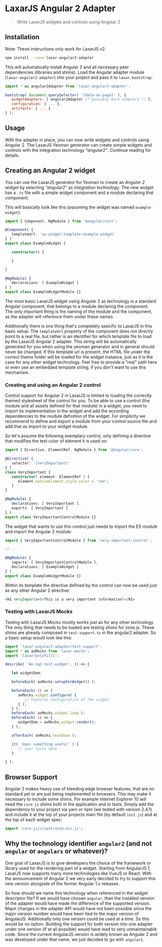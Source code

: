 # LaxarJS Angular 2 Adapter

> Write LaxarJS widgets and controls using Angular 2


## Installation

Note: These instructions only work for LaxarJS v2.


```sh
npm install --save laxar-angular2-adapter
```

This will automatically install Angular 2 and all necessary peer dependencies (libraries and shims).
Load the Angular adapter module (`laxar-angular2-adapter`) into your project and pass it to `laxar.bootstrap`:

```js
import * as angular2Adapter from 'laxar-angular2-adapter';

bootstrap( document.querySelector( '[data-ax-page]' ), {
   widgetAdapters: [ angular2Adapter /* possibly more adapters */ ],
   configuration: { ... },
   artifacts: { ... }
} );
```

## Usage

With the adapter in place, you can now write widgets and controls using Angular 2.
The LaxarJS Yeoman generator can create simple widgets and controls with the integration technology _"angular2"_.
Continue reading for details.

## Creating an Angular 2 widget

You can use the LaxarJS generator for Yeoman to create an _Angular 2_ widget by selecting _"angular2"_ as _integration technology_.
The new widget has a `.ts` file with a simple widget component and a module declaring that component.

This will basically look like this (assuming the widget was named `example-widget`):
```typescript
import { Component, NgModule } from '@angular/core';

@Component( {
   templateUrl: 'ax-widget:template:example-widget'
} )
export class ExampleWidget {

   constructor() {

   }

}

@NgModule( {
   declarations: [ ExampleWidget ]
} )
export class ExampleWidgetModule {}
```

The most basic LaxarJS widget using Angular 2 as technology is a standard Angular component, that belongs to a module declaring the component.
The only important thing is the naming of the module and the component, as the adapter will reference them under these names.

Additionally there is one thing that's completely specific to LaxarJS in this basic setup:
The `templateUrl` property of the component does not directly point to a real file, but rather is an identifier for which template file to load by the LaxarJS Angular 2 adapter.
This string will be automatically generated for you when using the yeoman generator and in general should never be changed.
If this template url is present, the HTML file under the correct theme folder will be loaded for the widget instance, just as it is the case for any other widget technology.
Feel free to provide a "real" path here or even use an embedded template string, if you don't want to use this mechanism.


### Creating and using an Angular 2 control

Control support for Angular 2 in LaxarJS is limited to loading the correctly themed stylesheet of the control for you.
To be able to use a control (the module and all assets defined for that module) in a widget, you need to import its implementation in the widget and add the according dependencies to the module definition of the widget.
For simplicity we recommend to define and export a module from your control source file and add that as import to your widget module.

So let's assume the following exemplary control, only defining a directive that modifies the text color of element it is used on:
```typescript
import { Directive, ElementRef, NgModule } from '@angular/core';

@Directive( {
   selector: '[veryImportant]'
} )
class VeryImportant {
   constructor( element: ElementRef ) {
      element.nativeElement.style.color = 'red';
   }
}

@NgModule( {
   declarations: [ VeryImportant ],
   exports: [ VeryImportant ]
} )
export class VeryImportantControlModule {}
```

The widget that wants to use this control just needs to import the ES module and import the Angular 2 module:
```typescript
import { VeryImportantControlModule } from 'very-important-control';

// ...

@NgModule( {
   imports: [ VeryImportantControlModule ],
   declarations: [ ExampleWidget ]
} )
export class ExampleWidgetModule {}
```

Within its template the directive defined by the control can now be used just as any other Angular 2 directive:
```html
<h1 veryImportant>This is a very important information!</h1>
```


### Testing with LaxarJS Mocks

Testing with LaxarJS Mocks mostly works just as for any other technology.
The only thing that needs to be loaded are testing shims for zone.js.
These shims are already composed in `test-support.ts` in the angular2 adapter.
So a basic setup would look like this:

```js
import 'laxar-angular2-adapter/test-support';
import * as axMocks from 'laxar-mocks';
import 'laxar/polyfills';

describe( 'An ng2-test-widget', () => {

   let widgetDom;

   beforeEach( axMocks.setupForWidget() );

   beforeEach( () => {
      axMocks.widget.configure( {
         // Features configuration of the widget
      } );
   } );
   beforeEach( axMocks.widget.load );
   beforeEach( () => {
      widgetDom = axMocks.widget.render();
   } );

   afterEach( axMocks.tearDown );

   it( 'does something useful' ) {
      // your tests here
   }

} );
```

## Browser Support

Angular 2 makes heavy use of bleeding edge browser features, that are no standard yet or are just being implemented in browsers.
This may make it necessary to include some shims.
For example Internet Explorer 10 will need the `core-js` shims both in the application and in tests.
Simply add the dependency to your project via yarn or npm (we tested with version 2.4.1) and include it at the top of your projects main file (by default `init.js`) and at the top of each widget spec:

```js
import 'core-js/client/shim.min.js';
```


## Why the technology identifier `angular2` (and not `angular` or `angularx` or whatever)?

One goal of LaxarJS is to give developers the choice of the framework or library used for the rendering part of a widget.
Starting from AngularJS 1, LaxarJS now supports many more technologies like VueJS or React.
With the announcement of Angular 2 we very early decided to try to support this new version alongside of the former Angular 1.x releases.

So how should we name this technology when referenced in the widget descriptor file?
If we would have chosen `angular`, than the installed version of the adapter would have made the difference of the supported version.
Major changes in the adapter API would have not been possible since the major version number would have been tied to the major version of AngularJS.
Additionally only one version could be used at a time.
So this would be no option.
Building the support for both version into one adapter under one version (if at all possible) would have lead to very unmaintainable code.
Since the current AngularJS version is widely known as Angular 2 and was developed under that name, we just decided to go with `angular2`.
